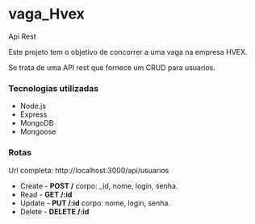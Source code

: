 # vaga_Hvex
Api Rest

Este projeto tem o objetivo de concorrer a uma vaga na empresa HVEX.

Se trata de uma API rest que fornece um CRUD para usuarios.

### Tecnologias utilizadas
* Node.js
* Express
* MongoDB
* Mongoose

### Rotas

Url completa: http://localhost:3000/api/usuarios
* Create - **POST /** corpo: _id, nome, login, senha.
* Read - **GET /:id**
* Update - **PUT /:id** corpo: nome, login, senha.
* Delete - **DELETE /:id**
